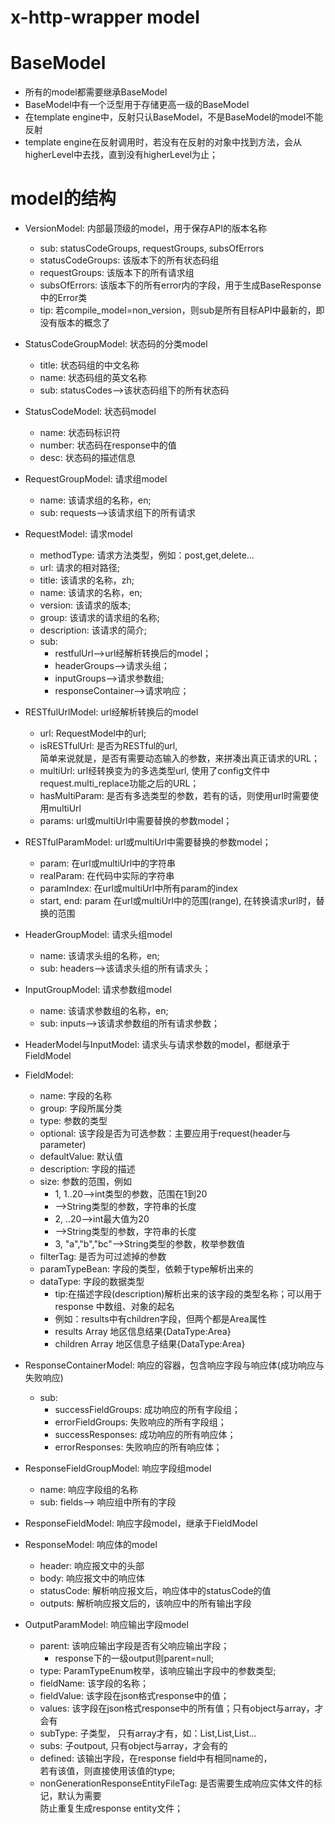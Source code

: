 x-http-wrapper model
====================

# BaseModel
   * 所有的model都需要继承BaseModel
   * BaseModel中有一个泛型用于存储更高一级的BaseModel
   * 在template engine中，反射只认BaseModel，不是BaseModel的model不能反射
   * template engine在反射调用时，若没有在反射的对象中找到方法，会从higherLevel中去找，直到没有higherLevel为止；

# model的结构
   * VersionModel: 内部最顶级的model，用于保存API的版本名称
       * sub: statusCodeGroups, requestGroups, subsOfErrors 
       * statusCodeGroups: 该版本下的所有状态码组
       * requestGroups: 该版本下的所有请求组
       * subsOfErrors: 该版本下的所有error内的字段，用于生成BaseResponse中的Error类
       * tip: 若compile_model=non_version，则sub是所有目标API中最新的，即没有版本的概念了

   * StatusCodeGroupModel: 状态码的分类model
       * title: 状态码组的中文名称
       * name: 状态码组的英文名称
       * sub: statusCodes-->该状态码组下的所有状态码
   * StatusCodeModel: 状态码model
       * name: 状态码标识符
       * number: 状态码在response中的值
       * desc: 状态码的描述信息

   * RequestGroupModel: 请求组model
       * name: 该请求组的名称，en;
       * sub: requests-->该请求组下的所有请求
   * RequestModel: 请求model
       * methodType: 请求方法类型，例如：post,get,delete...
       * url: 请求的相对路径;
       * title: 该请求的名称，zh;
       * name: 该请求的名称，en;
       * version: 该请求的版本;
       * group: 该请求的请求组的名称;
       * description: 该请求的简介;
       * sub: 
           * restfulUrl-->url经解析转换后的model；
           * headerGroups-->请求头组；
           * inputGroups-->请求参数组;
           * responseContainer-->请求响应；

   * RESTfulUrlModel: url经解析转换后的model
       * url: RequestModel中的url; 
       * isRESTfulUrl: 是否为RESTful的url,  
        简单来说就是，是否有需要动态输入的参数，来拼凑出真正请求的URL；  
       * multiUrl: url经转换变为的多选类型url, 使用了config文件中request.multi_replace功能之后的URL；
       * hasMultiParam: 是否有多选类型的参数，若有的话，则使用url时需要使用multiUrl
       * params: url或multiUrl中需要替换的参数model；
   * RESTfulParamModel: url或multiUrl中需要替换的参数model；
       * param: 在url或multiUrl中的字符串
       * realParam: 在代码中实际的字符串
       * paramIndex: 在url或multiUrl中所有param的index
       * start, end: param 在url或multiUrl中的范围(range), 在转换请求url时，替换的范围

   * HeaderGroupModel: 请求头组model
       * name: 该请求头组的名称，en;
       * sub: headers-->该请求头组的所有请求头；
   * InputGroupModel: 请求参数组model
       * name: 该请求参数组的名称，en;
       * sub: inputs-->该请求参数组的所有请求参数；
   * HeaderModel与InputModel: 请求头与请求参数的model，都继承于FieldModel
   * FieldModel: 
       * name: 字段的名称
       * group: 字段所属分类
       * type: 参数的类型
       * optional: 该字段是否为可选参数：主要应用于request(header与parameter)
       * defaultValue: 默认值
       * description: 字段的描述
       * size: 参数的范围，例如
           * 1, 1..20-->int类型的参数，范围在1到20
           * -->String类型的参数，字符串的长度
           * 2, ..20-->int最大值为20
           * -->String类型的参数，字符串的长度
           * 3, "a","b","bc"-->String类型的参数，枚举参数值
       * filterTag: 是否为可过滤掉的参数
       * paramTypeBean: 字段的类型，依赖于type解析出来的
       * dataType: 字段的数据类型
           * tip:在描述字段(description)解析出来的该字段的类型名称；可以用于response 中数组、对象的起名
           * 例如：results中有children字段，但两个都是Area属性
           * results	Array 地区信息结果{DataType:Area}
           * children	Array 地区信息子结果{DataType:Area}

   * ResponseContainerModel: 响应的容器，包含响应字段与响应体(成功响应与失败响应)
       * sub:
           * successFieldGroups: 成功响应的所有字段组；
           * errorFieldGroups: 失败响应的所有字段组；
           * successResponses: 成功响应的所有响应体；
           * errorResponses: 失败响应的所有响应体；
   * ResponseFieldGroupModel: 响应字段组model
       * name: 响应字段组的名称
       * sub: fields--> 响应组中所有的字段
   * ResponseFieldModel: 响应字段model，继承于FieldModel
   * ResponseModel: 响应体的model
       * header: 响应报文中的头部
       * body: 响应报文中的响应体
       * statusCode: 解析响应报文后，响应体中的statusCode的值
       * outputs: 解析响应报文后的，该响应中的所有输出字段
   * OutputParamModel: 响应输出字段model
       * parent: 该响应输出字段是否有父响应输出字段；
           * response下的一级output则parent=null;
       * type: ParamTypeEnum枚举，该响应输出字段中的参数类型;
       * fieldName: 该字段的名称；
       * fieldValue: 该字段在json格式response中的值；
       * values: 该字段在json格式response中的所有值；只有object与array，才会有
       * subType: 子类型， 只有array才有，如：List<Integer>,List<Long>,List<String>...
       * subs: 子outpout, 只有object与array，才会有的
       * defined: 该输出字段，在response field中有相同name的，  
       若有该值，则直接使用该值的type;
       * nonGenerationResponseEntityFileTag: 是否需要生成响应实体文件的标记，默认为需要  
       防止重复生成response entity文件；
        
        
        
